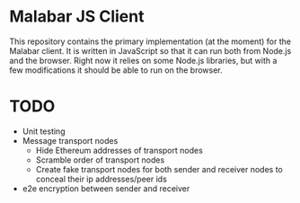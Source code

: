 # Malabar JS Client

This repository contains the primary implementation (at the moment) for the Malabar client. It is written in JavaScript so that it can run both from Node.js and the browser. Right now it relies on some Node.js libraries, but with a few modifications it should be able to run on the browser.

# TODO

- Unit testing
- Message transport nodes
  - Hide Ethereum addresses of transport nodes
  - Scramble order of transport nodes
  - Create fake transport nodes for both sender and receiver nodes to conceal their ip addresses/peer ids
- e2e encryption between sender and receiver
